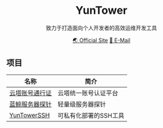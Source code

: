 <div align=center>
    <h1>YunTower</h1>
    <p>致力于打造面向个人开发者的高效运维开发工具</p>
    <p align=center>
        <a href="//www.yuntower.com" target="_blank">🌏 Official Site</a> 
        <a href="mailto:official@yuntower.com">📧 E-Mail</a>
    </p>
</div>

## 项目


|名称|简介|
|--|--|
|[云塔账号通行证](https://account.yuntower.cn/)|云塔统一账号认证平台|
|[蓝鲸服务器探针](https://github.com/YunTower/BWhaleMonitor)|轻量级服务器探针|
|[YunTowerSSH](https://github.com/YunTower/YunTowerSSH)|可私有化部署的SSH工具|